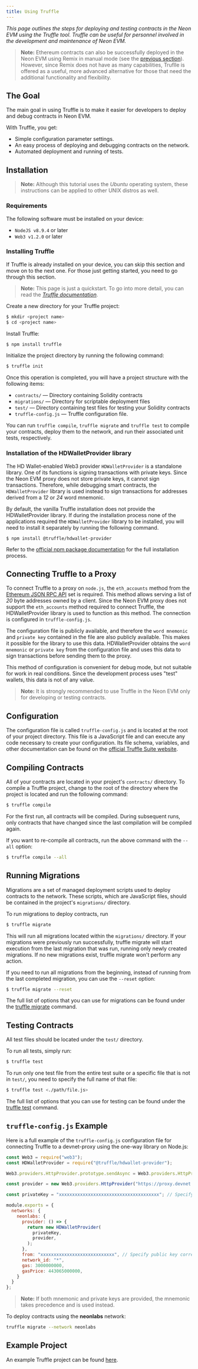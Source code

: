 ```yaml
---
title: Using Truffle
---
```


*This page outlines the steps for deploying and testing contracts in the Neon EVM using the Truffle tool. Truffle can be useful for personnel involved in the development and maintenance of Neon EVM.*

> **Note:** Ethereum contracts can also be successfully deployed in the Neon EVM using Remix in manual mode (see the [previous section](developing/deploy_facilities/using_remix.md)). However, since Remix does not have as many capabilities, Truflle is offered as a useful, more advanced alternative for those that need the additional functionality and flexibility.

## The Goal
The main goal in using Truffle is to make it easier for developers to deploy and debug contracts in Neon EVM.

With Truffle, you get:
  * Simple configuration parameter settings.
  * An easy process of deploying and debugging contracts on the network.
  * Automated deployment and running of tests.

## Installation

> **Note:** Although this tutorial uses the *Ubuntu* operating system, these instructions can be applied to other UNIX distros as well.  

### Requirements
The following software must be installed on your device:
  * `NodeJS v8.9.4` or later
  * `Web3 v1.2.0` or later

### Installing Truffle

If Truffle is already installed on your device, you can skip this section and move on to the next one. For those just getting started, you need to go through this section.

> **Note:** This page is just a quickstart. To go into more detail, you can read the *[Truffle documentation](https://www.trufflesuite.com/docs/truffle/getting-started/installation)*.

Create a new directory for your Truffle project:
```sh
$ mkdir <project name>
$ cd <project name>
```

Install Truffle:
```sh
$ npm install truffle
```

Initialize the project directory by running the following command:
```sh
$ truffle init
```

Once this operation is completed, you will have a project structure with the following items:
  * `contracts/` — Directory containing Solidity contracts
  * `migrations/` — Directory for scriptable deployment files
  * `test/` — Directory containing test files for testing your Solidity contracts
  * `truffle-config.js` — Truffle configuration file.

You can run `truffle compile`, `truffle migrate` and `truffle test` to compile your contracts, deploy them to the network, and run their associated unit tests, respectively.

### Installation of the HDWalletProvider library

The HD Wallet-enabled Web3 provider `HDWalletProvider` is a standalone library. One of its functions is signing transactions with private keys. Since the Neon EVM proxy does not store private keys, it cannot sign transactions. Therefore, while debugging smart contracts, the `HDWalletProvider` library is used instead to sign transactions for addresses derived from a *12* or *24* word mnemonic.

By default, the vanilla Truffle installation does not provide the HDWalletProvider library. If during the installation process none of the applications required the `HDWalletProvider` library to be installed, you will need to install it separately by running the following command.

```console
$ npm install @truffle/hdwallet-provider
```

Refer to the [official npm package documentation](https://www.npmjs.com/package/@truffle/hdwallet-provider) for the full installation process.

## Connecting Truffle to a Proxy

To connect Truffle to a proxy on `node.js`, the `eth_accounts` method from the [Ethereum JSON RPC API](https://eth.wiki/json-rpc/API) set is required. This method allows serving a list of *20* byte addresses owned by a client. Since the Neon EVM proxy does not support the `eth_accounts` method required to connect Truffle, the HDWalletProvider library is used to function as this method. The connection is configured in `truffle-config.js`.

The configuration file is publicly available, and therefore the `word mnemonic` and `private key` contained in the file are also publicly available. This makes it possible for the library to use this data. HDWalletProvider obtains the `word mnemonic` or `private key` from the configuration file and uses this data to sign transactions before sending them to the proxy.

This method of configuration is convenient for debug mode, but not suitable for work in real conditions. Since the development process uses "test" wallets, this data is not of any value.

> **Note:** It is strongly recommended to use Truffle in the Neon EVM only for developing or testing contracts.

## Configuration
The configuration file is called `truffle-config.js` and is located at the root of your project directory. This file is a JavaScript file and can execute any code necessary to create your configuration. Its file schema, variables, and other documentation can be found on the [official Truffle Suite website](https://trufflesuite.com/docs/truffle/reference/configuration/).

## Compiling Contracts
All of your contracts are located in your project's `contracts/` directory. To compile a Truffle project, change to the root of the directory where the project is located and run the following command:
```sh
$ truffle compile
```

For the first run, all contracts will be compiled. During subsequent runs, only contracts that have changed since the last compilation will be compiled again.

If you want to re-compile all contracts, run the above command with the `--all` option:
```sh
$ truffle compile --all
```

## Running Migrations
Migrations are a set of managed deployment scripts used to deploy contracts to the network. These scripts, which are JavaScript files, should be contained in the project's `migrations/` directory.

To run migrations to deploy contracts, run
```sh
$ truffle migrate
```

This will run all migrations located within the `migrations/` directory. If your migrations were previously run successfully, truffle migrate will start execution from the last migration that was run, running only newly created migrations. If no new migrations exist, truffle migrate won't perform any action.

If you need to run all migrations from the beginning, instead of running from the last completed migration, you can use the `--reset` option:
```sh
$ truffle migrate --reset
```

The full list of options that you can use for migrations can be found under the [truffle migrate](https://www.trufflesuite.com/docs/truffle/reference/truffle-commands#migrate) command.

## Testing Contracts
All test files should be located under the `test/` directory.

To run all tests, simply run:
```sh
$ truffle test
```

To run only one test file from the entire test suite or a specific file that is not in `test/`, you need to specify the full name of that file:
```sh
$ truffle test <./path/file.js>
```

The full list of options that you can use for testing can be found under the [truffle test](https://www.trufflesuite.com/docs/truffle/reference/truffle-commands#test) command.


## `truffle-config.js` Example
Here is a full example of the `truffle-config.js` configuration file for connecting Truffle to a devnet-proxy using the one-way library on Node.js:

```js
const Web3 = require("web3");
const HDWalletProvider = require("@truffle/hdwallet-provider");

Web3.providers.HttpProvider.prototype.sendAsync = Web3.providers.HttpProvider.prototype.send

const provider = new Web3.providers.HttpProvider("https://proxy.devnet.neonlabs.org/solana");

const privateKey = "xxxxxxxxxxxxxxxxxxxxxxxxxxxxxxxxxxxxxx"; // Specify your private key here

module.exports = {
  networks: {
    neonlabs: {
      provider: () => {
        return new HDWalletProvider(
          privateKey,
          provider,
        );
      },
      from: "xxxxxxxxxxxxxxxxxxxxxxxxxxxx", // Specify public key corresponding to private key defined above
      network_id: "*",
      gas: 3000000000,
      gasPrice: 443065000000,
    }
  }
};
```

> **Note:** If both mnemonic and private keys are provided, the mnemonic takes precedence and is used instead.

To deploy contracts using the **neonlabs** network:
```sh
truffle migrate --network neonlabs
```

## Example Project
An example Truffle project can be found [here](https://github.com/neonlabsorg/examples/tree/main/simple-erc20-truffle).
